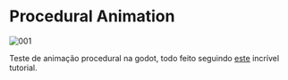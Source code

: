 # Procedural Animation

![001]()

Teste de animação procedural na godot, todo feito seguindo [este](https://www.youtube.com/watch?v=qYwYgEGMdLA) incrível tutorial.
